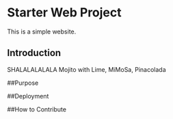 # Starter Web Project

This is a simple website.

## Introduction

SHALALALALALA Mojito with Lime, MiMoSa, Pinacolada

##Purpose

##Deployment

##How to Contribute